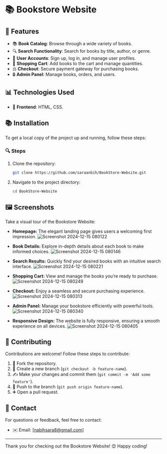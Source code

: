# 📚 Bookstore Website

## 🔧 Features

- 📚 **Book Catalog**: Browse through a wide variety of books.
- 🔍 **Search Functionality**: Search for books by title, author, or genre.
- 🔑 **User Accounts**: Sign up, log in, and manage user profiles.
- 🛒 **Shopping Cart**: Add books to the cart and manage quantities.
- ⚖️ **Checkout**: Secure payment gateway for purchasing books.
- 🔒 **Admin Panel**: Manage books, orders, and users.

## 📊 Technologies Used

- 🎨 **Frontend**: HTML, CSS.

## 📚 Installation

To get a local copy of the project up and running, follow these steps:

### 🔍 Steps

1. Clone the repository:
   ```bash
   git clone https://github.com/saraanbih/BookStore-Website.git
   ```

2. Navigate to the project directory:
   ```bash
   cd BookStore-Website
   ```

## 🖼 Screenshots

Take a visual tour of the Bookstore Website:

- **Homepage:** The elegant landing page gives users a welcoming first impression.
  ![Screenshot 2024-12-15 080122](https://github.com/user-attachments/assets/b5e807af-0081-49cf-8814-03306afbb757)

- **Book Details:** Explore in-depth details about each book to make informed choices.
  ![Screenshot 2024-12-15 080146](https://github.com/user-attachments/assets/429980d6-9c85-4837-9495-4e077150f2a9)

- **Search Results:** Quickly find your desired books with an intuitive search interface.
  ![Screenshot 2024-12-15 080221](https://github.com/user-attachments/assets/826d508f-4cc2-4460-8cd0-e387d84807da)

- **Shopping Cart:** View and manage the books you’re ready to purchase.
  ![Screenshot 2024-12-15 080249](https://github.com/user-attachments/assets/8643cec4-a033-4bca-97d7-572f4258800b)

- **Checkout:** Enjoy a seamless and secure purchasing experience.
  ![Screenshot 2024-12-15 080313](https://github.com/user-attachments/assets/6ec25277-643d-48f2-b1ba-b2b7b8fbb86d)

- **Admin Panel:** Manage your bookstore efficiently with powerful tools.
  ![Screenshot 2024-12-15 080340](https://github.com/user-attachments/assets/930a84f6-d257-4c20-af57-ff4d329fbd1b)

- **Responsive Design:** The website is fully responsive, ensuring a smooth experience on all devices.
  ![Screenshot 2024-12-15 080405](https://github.com/user-attachments/assets/e6c697fb-ba13-4dc3-9df5-100735a28026)

## 🚀 Contributing

Contributions are welcome! Follow these steps to contribute:

1. 🔄 Fork the repository.
2. 🔀 Create a new branch (`git checkout -b feature-name`).
3. ✍️ Make your changes and commit them (`git commit -m 'Add some feature'`).
4. 🔗 Push to the branch (`git push origin feature-name`).
5. ➕ Open a pull request.

## 📧 Contact

For questions or feedback, feel free to contact:

- ✉️ Email: [nabihsara8@gmail.com]

---

Thank you for checking out the Bookstore Website! 😊 Happy coding!
